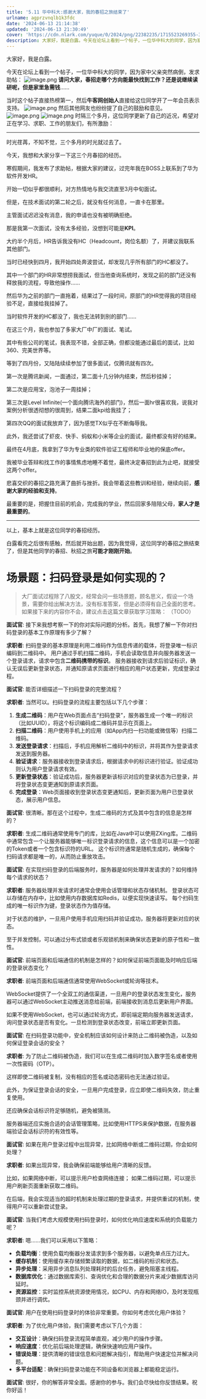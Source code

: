 ```yaml
---
title: '5.11 华中科大:感谢大家，我的春招之旅结束了'
urlname: agprzvnqlb1k3fdc
date: '2024-06-13 21:14:38'
updated: '2024-06-13 21:30:49'
cover: 'https://cdn.nlark.com/yuque/0/2024/png/22382235/1715523269355-3b148b36-28a0-4c15-aa1d-adfb35b79235.png'
description: 大家好，我是白露。今天在论坛上看到一个帖子，一位华中科大的同学，因为家中父亲突然病倒，发求助帖：请问大家，春招走哪个方向能最快找到工作？还是说继续读研呢，但是家里急需钱……当时这个帖子直接热榜第一，然后牛客网创始人直接给这位同学开了一年会员表示支持。然后其他网友也纷纷提了自己的鼓励和意见。时隔...
---
```

大家好，我是白露。

今天在论坛上看到一个帖子，一位华中科大的同学，因为家中父亲突然病倒，发求助帖：
![image.png](https://oss1.aistar.cool/elog-offer-now/f8c1913d72cf5a92ab06ac3e779130f8.png)
**请问大家，春招走哪个方向能最快找到工作？还是说继续读研呢，但是家里急需钱**……

当时这个帖子直接热榜第一，然后**牛客网创始人**直接给这位同学开了一年会员表示支持。
![image.png](https://oss1.aistar.cool/elog-offer-now/1ba24d605dfd633709955317d69ba91e.png)
然后其他网友也纷纷提了自己的鼓励和意见。
![image.png](https://oss1.aistar.cool/elog-offer-now/06f3507315568b8e6076c6f0961f1984.png)
![image.png](https://oss1.aistar.cool/elog-offer-now/fbd249e0791655cf3bef8276a3712e7f.png)
时隔三个多月，这位同学更新了自己的近况，希望对正在学习、求职、工作的朋友们，有所激励：

---

时光荏苒，不知不觉，三个多月的时光就过去了。

今天，我想和大家分享一下这三个月春招的经历。 

寒假期间，我发布了求助帖，根据大家的建议，过完年我在BOSS上联系到了华为软件开发HR。

开始一切似乎都很顺利，对方热情地与我交流直至3月中旬面试。

但是，在技术面试的第二轮之后，就没有任何消息，一直卡在那里。

主管面试迟迟没有消息，我的申请也没有被明确拒绝。

那是我第一次面试，没有太多经验，没想到可能是**KPI**。

大约半个月后，HR告诉我没有HC（Headcount，岗位名额）了，并建议我联系其他部门。

当时已经快到四月，我开始四处奔波尝试，却发现几乎所有部门的HC都没了。

其中一个部门的HR非常想捞我面试，但当他查询系统时，发现之前的部门还没有释放我的流程，导致他操作……

然后华为之前的部门一直拖着，结果过了一段时间，原部门的HR觉得我的项目经验不足，直接给我挂掉了。

当时软件开发的HC都没了，我也无法转到别的部门……

在这三个月，我也参加了多家大厂中厂的面试、笔试。

其中有些公司的笔试，我表现不错，全部正确，但都没能通过最后的面试，比如360、完美世界等。 

等到了四月份，又陆陆续续参加了很多面试，仅腾讯就有四次。

第一次是腾讯新闻，一面通过，第二面十几分钟内结束，然后秒挂掉；

第二次是应用宝，泡池子一周挂掉；

第三次是Level Infinite(一个面向腾讯海外的部门)，然后一面hr很喜欢我，说我对案例分析很透彻想的很周到，结果二面kpi给我挂了；

第四次QQ的面试我放弃了，因为感觉TX似乎在不断侮辱我。 

此外，我还尝试了虾皮、快手、蚂蚁和小米等企业的面试，最终都没有好的结果。

最终在4月底，我拿到了华为专业类的软件验证工程师和毕业地的保底offer。

我被毕业答辩和找工作的事情焦虑地睡不着觉，最终决定春招到此为止吧，就接受这两个offer。

悲喜交织的春招之路充满了曲折与挫折。我会带着这些教训和经验，继续向前，**感谢大家的经验和支持**。

最重要的是，把握住目前的机会，完成我的学业，然后回家多陪陪父母，**家人才是最重要的**。

---

以上，基本上就是这位同学的春招经历。

白露看完之后很有感触，然后就开始出题，因为我觉得，这位同学的春招之旅结束了，但是其他同学的春招、秋招之旅**可能才刚刚开始**。
# 场景题：扫码登录是如何实现的？
> 大厂面试过程除了八股文，经常会问一些场景题，顾名思义，假设一个场景，需要你给出解决方法，没有标准答案，但是必须得有自己全面的思考。如果接下来的内容你不会，建议点击这篇文章获取学习策略：
> （TODO）


**面试官**: 接下来我想考察一下的你对实际问题的分析。首先，我想了解一下你对扫码登录的基本工作原理有多少了解？

**求职者**: 扫码登录的基本原理是利用二维码作为信息传递的载体，将登录唯一标识编码到二维码中。
用户通过手机扫描二维码，手机会读取信息并向服务器发送一个登录请求，请求中包含**二维码携带的标识**。
服务器接收到请求后验证标识，确认无误后更新登录状态，并通知原请求页面进行相应的用户状态更新，完成登录过程。

**面试官**: 能否详细描述一下扫码登录的完整流程？

**求职者**: 当然可以。扫码登录的流程主要包括以下几个步骤：

1. **生成二维码**：用户在Web页面点击“扫码登录”，服务器生成一个唯一的标识（比如UUID），将这个标识编码成二维码并显示在页面上。
2. **扫描二维码**：用户使用手机上的应用（如App内扫一扫功能或微信等）扫描二维码。
3. **发送登录请求**：扫描后，手机应用解析二维码中的标识，并将其作为登录请求发送到服务器。
4. **验证请求**：服务器接收到登录请求后，根据请求中的标识进行验证。验证成功则认为用户登录请求有效。
5. **更新登录状态**：验证成功后，服务器更新该标识对应的登录状态为已登录，并将登录状态变更通知到原请求页面。
6. **完成登录**：Web页面接收到登录状态变更通知后，更新页面为用户已登录状态，展示用户信息。

**面试官**: 很清晰。那在这个过程中，生成二维码的方式及其中包含的信息是怎样的？

**求职者**: 生成二维码通常使用专门的库，比如在Java中可以使用ZXing库。二维码中通常包含一个让服务器能够唯一标识登录请求的信息，这个信息可以是一个加密的Token或者一个包含标识符的URL。
这个标识符通常是随机生成的，确保每个扫码请求都是唯一的，从而防止重放攻击。

**面试官**: 在实现扫码登录的后端服务时，服务器是如何处理并发请求的？如何维持每个请求的状态？ 

**求职者**: 服务器处理并发请求时通常会使用会话管理和状态存储机制。
登录状态可以存储在内存中，比如使用内存数据库如Redis，以便实现快速读写。
每个扫码生成的唯一标识作为键，登录状态作为值存储。

对于状态的维护，一旦用户使用手机应用扫码并验证成功，服务器将更新对应的状态。

至于并发控制，可以通过分布式锁或者乐观锁机制来确保状态更新的原子性和一致性。 

**面试官**: 前端页面和后端通信的机制是怎样的？如何保证前端页面能及时响应后端的登录状态变化？ 

**求职者**: 前端页面和后端通信通常使用WebSocket或轮询等技术。

WebSocket提供了一个全双工的通信渠道，一旦用户的登录状态发生变化，服务器可以通过WebSocket主动推送消息给前端，前端接收到消息后更新用户界面。

如果不使用WebSocket，也可以通过轮询方式，即前端定期向服务器发送请求，询问登录状态是否有变化。一旦检测到登录状态改变，前端立即更新页面。 

**面试官**: 在扫码登录功能中，安全机制应该如何设计来防止二维码被伪造，以及如何保证登录会话的安全？ 

**求职者**: 为了防止二维码被伪造，我们可以在生成二维码时加入数字签名或者使用一次性密码（OTP）。

这样即使二维码被复制，没有相应的签名或动态密码也无法通过验证。

此外，为保证登录会话的安全，一旦用户完成登录，应立即使二维码失效，防止重复使用。

还应确保会话标识符足够随机，避免被猜测。

服务器端还应实施合适的会话管理策略，比如使用HTTPS来保护数据，在服务器端验证会话标识符的有效性等。 

**面试官**: 如果在用户登录过程中出现异常，比如网络中断或二维码过期，你会如何处理？ 

**求职者**: 如果出现异常，我会确保前端能够给用户清晰的反馈。

比如，如果网络中断，可以提示用户检查网络连接；
如果二维码过期，可以提示用户刷新页面重新获取二维码。

在后端，我会实现适当的超时机制来处理过期的登录请求，并提供重试的机制，使得用户可以重新尝试登录。 

**面试官**: 当我们考虑大规模使用扫码登录时，如何优化响应速度和系统的负载能力呢？

**求职者**: 嗯……我们可以采用以下策略：

- **负载均衡**：使用负载均衡器分发请求到多个服务器，以避免单点压力过大。
- **缓存机制**：使用缓存来存储频繁读取的数据，如二维码的标识和状态。
- **异步处理**：采用异步消息队列处理耗时的后台任务，避免阻塞主线程。
- **数据库优化**：通过数据库索引、查询优化和合理的数据分片来减少数据库访问延时。
- **资源监控**：实时监控系统资源使用情况，如CPU、内存和网络IO，及时发现瓶颈并进行调优。

**面试官**: 用户在使用扫码登录时的体验非常重要。你如何考虑优化用户体验？

**求职者**: 为了优化用户体验，我们需要考虑以下几个方面：

- **交互设计**：确保扫码登录流程简单直观，减少用户的操作步骤。
- **响应速度**：优化前后端处理逻辑，确保快速响应用户操作。
- **错误处理**：提供清晰的错误信息和问题解决指引，帮助用户快速定位并解决问题。
- **多平台适配**：确保扫码登录功能在不同设备和浏览器上都能稳定运行。

**面试官**: 很好，你的解答非常全面。感谢你的参与。我们会尽快给你反馈结果。祝你好运！

